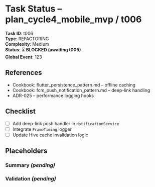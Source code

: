 # Task Status – plan_cycle4_mobile_mvp / t006

**Task ID**: t006  
**Type**: REFACTORING  
**Complexity**: Medium  
**Status**: ⏳ **BLOCKED (awaiting t005)**  
**Global Event**: 123

## References
- Cookbook: flutter_persistence_pattern.md – offline caching
- Cookbook: fcm_push_notification_pattern.md – deep-link handling
- ADR-025 – performance logging hooks

## Checklist
- [ ] Add deep-link push handler in `NotificationService`
- [ ] Integrate `FrameTiming` logger
- [ ] Update Hive cache invalidation logic

## Placeholders
### Summary _(pending)_
### Validation _(pending)_ 